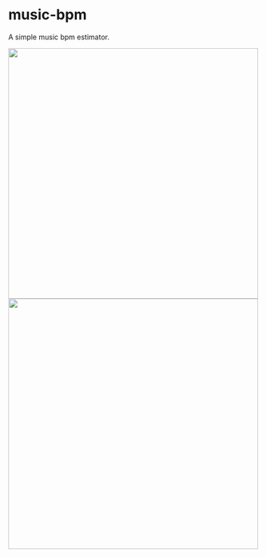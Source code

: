 # music-bpm

A simple music bpm estimator.

<img src="imb/bpms.png" width=500>

<img src="imb/fft.png" width=500>